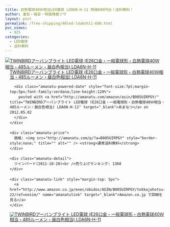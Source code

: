 ```yaml
---
title: 白熱電球40Ｗ相当LED電球 LDA6N-H-11 特価600円台！送料無料！
author: 激安・格安・特価情報ツウ
layout: post
permalink: /free-shipping/40led-lda6nh11-600.html
pvc_views:
  - 925
categories:
  - LED電球
  - 送料無料
---
```

<div class="amanatu-box" style="margin-bottom:0px;">
  <div class="amanatu-image" style="float:left;">
    <a href="http://www.amazon.co.jp/exec/obidos/ASIN/B005UIRPGY/tokkajohotsu-22/ref=nosim/" name="amanatulink" target="_blank"><img src="http://i2.wp.com/ecx.images-amazon.com/images/I/51n%2B1FKP7SL._SL160_.jpg?w=546" alt="TWINBIRDアーバンブライト LED電球 (E26口金・一般電球形・白熱電球40Ｗ相当・485ルーメン・昼白色相当) LDA6N-H-11" style="border: none;" data-recalc-dims="1" /></a>
  </div>
  
  <div class="amanatu-info" style="float:left;margin-left:15px;line-height:120%">
    <div class="amanatu-name" style="margin-bottom:10px;line-height:120%">
      <a href="http://www.amazon.co.jp/exec/obidos/ASIN/B005UIRPGY/tokkajohotsu-22/ref=nosim/" name="amanatulink" target="_blank">TWINBIRDアーバンブライト LED電球 (E26口金・一般電球形・白熱電球40Ｗ相当・485ルーメン・昼白色相当) LDA6N-H-11</a> 
      
      <div class="amanatu-powered-date" style="font-size:7pt;margin-top:5px;font-family:verdana;line-height:120%">
        posted with <a href="http://amanatu.com/amazon/asin/B005UIRPGY/" title="TWINBIRDアーバンブライト LED電球 (E26口金・一般電球形・白熱電球40Ｗ相当・485ルーメン・昼白色相当) LDA6N-H-11" target="_blank">あまなつ</a> on 2012.05.02
      </div>
    </div>
    
    <div class="amanatu-price">
      価格: <img src="http://amanatu.com/p/?a=B005UIRPGY" style="border-style:none;" title="" alt="" /> <strong>通常送料無料</strong>
    </div>
    
    <div class="amanatu-detail">
      ツインバード(2011-10-20)<br />売り上げランキング: 1368
    </div>
    
    <div class="amanatu-link" style="margin-top: 5px">
      <a href="http://www.amazon.co.jp/exec/obidos/ASIN/B005UIRPGY/tokkajohotsu-22/ref=nosim/" name="amanatulink" target="_blank">Amazon.co.jp で詳細を見る</a>
    </div>
  </div>
  
  <div class="amanatu-footer" style="clear: left">
  </div>
  
  <div class="amanatu-imageset">
    <div class="amanatu-image" style="float:left;">
      <a href="http://www.amazon.co.jp/exec/obidos/ASIN/B005UIRPGY/tokkajohotsu-22/ref=nosim/" name="amanatulink" target="_blank"><img src="http://i2.wp.com/ecx.images-amazon.com/images/I/31btR09FeXL._AA160_.jpg?w=546" alt="TWINBIRDアーバンブライト LED電球 (E26口金・一般電球形・白熱電球40Ｗ相当・485ルーメン・昼白色相当) LDA6N-H-11" style="border: none;" data-recalc-dims="1" /></a>
    </div>
    
    <div class="amanatu-footer" style="clear: left">
    </div>
  </div>
</div>